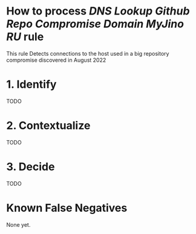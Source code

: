 # How to process *DNS Lookup Github Repo Compromise Domain MyJino RU* rule
This rule Detects connections to the host used in a big repository compromise discovered in August 2022

# 1. Identify
TODO

# 2. Contextualize
TODO

# 3. Decide
TODO

# Known False Negatives
None yet.

